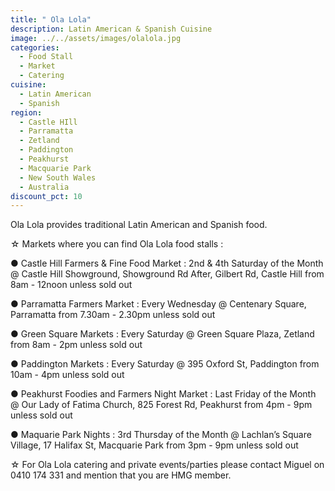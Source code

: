 ```yaml
---
title: " Ola Lola"
description: Latin American & Spanish Cuisine
image: ../../assets/images/olalola.jpg
categories:
  - Food Stall
  - Market
  - Catering
cuisine:
  - Latin American
  - Spanish
region:
  - Castle HIll
  - Parramatta
  - Zetland
  - Paddington
  - Peakhurst
  - Macquarie Park
  - New South Wales
  - Australia
discount_pct: 10
---
```

Ola Lola provides traditional Latin American and Spanish food.

☆ Markets where you can find Ola Lola food stalls : 

● Castle Hill Farmers & Fine Food Market : 2nd & 4th Saturday of the Month @ Castle Hill Showground, Showground Rd After, Gilbert Rd, Castle Hill from 8am - 12noon unless sold out 

● Parramatta Farmers Market : Every Wednesday @ Centenary Square, Parramatta from 7.30am - 2.30pm unless sold out 

● Green Square Markets : Every Saturday @ Green Square Plaza, Zetland from 8am - 2pm unless sold out 

● Paddington Markets : Every Saturday @ 395 Oxford St, Paddington from 10am - 4pm unless sold out

● Peakhurst Foodies and Farmers Night Market : Last Friday of the Month @ Our Lady of Fatima Church, 825 Forest Rd, Peakhurst from 4pm - 9pm unless sold out 

● Maquarie Park Nights : 3rd Thursday of the Month @ Lachlan’s Square Village, 17 Halifax St, Macquarie Park from 3pm - 9pm unless sold out 

☆ For Ola Lola catering and private events/parties please contact Miguel on 0410 174 331 and mention that you are HMG member.
